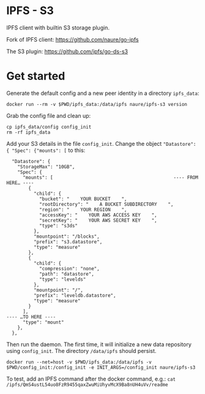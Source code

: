 # IPFS - S3

IPFS client with builtin S3 storage plugin.

Fork of IPFS client: https://github.com/naure/go-ipfs

The S3 plugin: https://github.com/ipfs/go-ds-s3

# Get started

Generate the default config and a new peer identity in a directory `ipfs_data`:

    docker run --rm -v $PWD/ipfs_data:/data/ipfs naure/ipfs-s3 version

Grab the config file and clean up:

    cp ipfs_data/config config_init
    rm -rf ipfs_data

Add your S3 details in the file `config_init`. Change the object `"Datastore": { "Spec": {"mounts": [` to this:

```
  "Datastore": {
    "StorageMax": "10GB",
    "Spec": {
      "mounts": [                                            ---- FROM HERE… ----
        {
          "child": {
            "bucket": "    YOUR BUCKET    ",
            "rootDirectory": "    A BUCKET SUBDIRECTORY    ",
            "region": "    YOUR REGION    ",
            "accessKey": "    YOUR AWS ACCESS KEY    ",
            "secretKey": "    YOUR AWS SECRET KEY    ",
            "type": "s3ds"
          },
          "mountpoint": "/blocks",
          "prefix": "s3.datastore",
          "type": "measure"
        },
        {
          "child": {
            "compression": "none",
            "path": "datastore",
            "type": "levelds"
          },
          "mountpoint": "/",
          "prefix": "leveldb.datastore",
          "type": "measure"
        }
      ],                                                              ---- …TO HERE ----
      "type": "mount"
    },
  },
```

Then run the daemon. The first time, it will initialize a new data repository using `config_init`. The directory `/data/ipfs` should persist.

    docker run --net=host -v $PWD/ipfs_data:/data/ipfs -v $PWD/config_init:/config_init -e INIT_ARGS=/config_init naure/ipfs-s3

To test, add an IPFS command after the docker command, e.g.: `cat /ipfs/QmS4ustL54uo8FzR9455qaxZwuMiUhyvMcX9Ba8nUH4uVv/readme`
